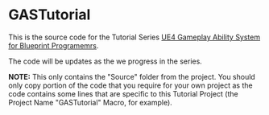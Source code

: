 # GASTutorial
This is the source code for the Tutorial Series [UE4 Gameplay Ability System for Blueprint Programemrs](https://www.youtube.com/playlist?list=PLeEXbS_TaXrDlqQv753CpKqDlpNXixFMg).

The code will be updates as the we progress in the series.

**NOTE:** This only contains the "Source" folder from the project. You should only copy portion of the code that you require for your own project as the code contains some lines that are specific to this Tutorial Project (the Project Name "GASTutorial" Macro, for example).
